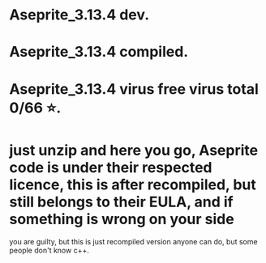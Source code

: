 # Aseprite_3.13.4 dev.
# Aseprite_3.13.4 compiled.
# Aseprite_3.13.4 virus free virus total 0/66 ⭐.

# just unzip and here you go, Aseprite code is under their respected licence, this is after recompiled, but still belongs to their EULA, and if something is wrong on your side
you are guilty, but this is just recompiled version anyone can do, but some people don't know c++.
